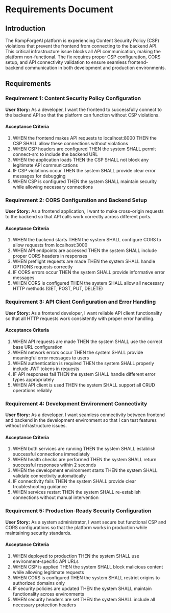 # Requirements Document

## Introduction

The RampForgeAI platform is experiencing Content Security Policy (CSP) violations that prevent the frontend from connecting to the backend API. This critical infrastructure issue blocks all API communication, making the platform non-functional. The fix requires proper CSP configuration, CORS setup, and API connectivity validation to ensure seamless frontend-backend communication in both development and production environments.

## Requirements

### Requirement 1: Content Security Policy Configuration

**User Story:** As a developer, I want the frontend to successfully connect to the backend API so that the platform can function without CSP violations.

#### Acceptance Criteria

1. WHEN the frontend makes API requests to localhost:8000 THEN the CSP SHALL allow these connections without violations
2. WHEN CSP headers are configured THEN the system SHALL permit connect-src to include the backend URL
3. WHEN the application loads THEN the CSP SHALL not block any legitimate API communications
4. IF CSP violations occur THEN the system SHALL provide clear error messages for debugging
5. WHEN CSP is configured THEN the system SHALL maintain security while allowing necessary connections

### Requirement 2: CORS Configuration and Backend Setup

**User Story:** As a frontend application, I want to make cross-origin requests to the backend so that API calls work correctly across different ports.

#### Acceptance Criteria

1. WHEN the backend starts THEN the system SHALL configure CORS to allow requests from localhost:3000
2. WHEN API endpoints are accessed THEN the system SHALL include proper CORS headers in responses
3. WHEN preflight requests are made THEN the system SHALL handle OPTIONS requests correctly
4. IF CORS errors occur THEN the system SHALL provide informative error messages
5. WHEN CORS is configured THEN the system SHALL allow all necessary HTTP methods (GET, POST, PUT, DELETE)

### Requirement 3: API Client Configuration and Error Handling

**User Story:** As a frontend developer, I want reliable API client functionality so that all HTTP requests work consistently with proper error handling.

#### Acceptance Criteria

1. WHEN API requests are made THEN the system SHALL use the correct base URL configuration
2. WHEN network errors occur THEN the system SHALL provide meaningful error messages to users
3. WHEN authentication is required THEN the system SHALL properly include JWT tokens in requests
4. IF API responses fail THEN the system SHALL handle different error types appropriately
5. WHEN API client is used THEN the system SHALL support all CRUD operations reliably

### Requirement 4: Development Environment Connectivity

**User Story:** As a developer, I want seamless connectivity between frontend and backend in the development environment so that I can test features without infrastructure issues.

#### Acceptance Criteria

1. WHEN both services are running THEN the system SHALL establish successful connections immediately
2. WHEN health checks are performed THEN the system SHALL return successful responses within 2 seconds
3. WHEN the development environment starts THEN the system SHALL validate connectivity automatically
4. IF connectivity fails THEN the system SHALL provide clear troubleshooting guidance
5. WHEN services restart THEN the system SHALL re-establish connections without manual intervention

### Requirement 5: Production-Ready Security Configuration

**User Story:** As a system administrator, I want secure but functional CSP and CORS configurations so that the platform works in production while maintaining security standards.

#### Acceptance Criteria

1. WHEN deployed to production THEN the system SHALL use environment-specific API URLs
2. WHEN CSP is applied THEN the system SHALL block malicious content while allowing legitimate requests
3. WHEN CORS is configured THEN the system SHALL restrict origins to authorized domains only
4. IF security policies are updated THEN the system SHALL maintain functionality across environments
5. WHEN security headers are set THEN the system SHALL include all necessary protection headers